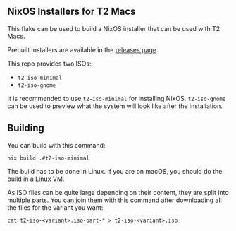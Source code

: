 ## NixOS Installers for T2 Macs

This flake can be used to build a NixOS installer that can be used with T2 Macs.

Prebuilt installers are available in the [releases page](https://github.com/kekrby/nixos-t2-iso/releases).

This repo provides two ISOs:
* `t2-iso-minimal`
* `t2-iso-gnome`

It is recommended to use `t2-iso-minimal` for installing NixOS. `t2-iso-gnome` can be used to preview what the system will look like after the installation.

## Building

You can build with this command:
```
nix build .#t2-iso-minimal
```

The build has to be done in Linux. If you are on macOS, you should do the build in a Linux VM.

As ISO files can be quite large depending on their content, they are split into multiple parts. You can join them with this command after downloading all the files for the variant you want:
```
cat t2-iso-<variant>.iso-part-* > t2-iso-<variant>.iso
```
